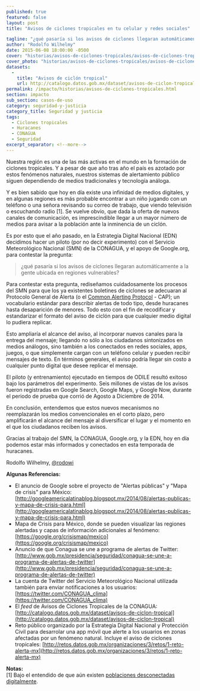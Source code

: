 ```yaml
---
published: true
featured: false
layout: post
title: "Avisos de ciclones tropicales en tu celular y redes sociales"

tagline: "¿qué pasaría si los avisos de ciclones llegaran automáticamente a la gente ubicada en regiones vulnerables?"
author: "Rodolfo Wilhelmy"
date: 2015-06-08 18:00:00 -0500
cover: "historias/avisos-de-ciclones-tropicales/avisos-de-ciclones-tropicales-cover.jpg"
cover_photo: "historias/avisos-de-ciclones-tropicales/avisos-de-ciclones-tropicales_cover_photo-1284x460.jpg"
datasets:
  -
    title: "Avisos de ciclón tropical"
    url: http://catalogo.datos.gob.mx/dataset/avisos-de-ciclon-tropical
permalink: /impacto/historias/avisos-de-ciclones-tropicales.html
section: impacto
sub_section: casos-de-uso
category: seguridad-y-justicia
category_title: Seguridad y justicia
tags:
  - Ciclones tropicales
  - Huracanes
  - CONAGUA
  - Seguridad
excerpt_separator: <!--more-->
---
```


Nuestra región es una de las más activas en el mundo en la formación de ciclones tropicales. Y a pesar de que año tras año el país es azotado por estos fenómenos naturales, nuestros sistemas de alertamiento público siguen dependiendo de medios tradicionales y tecnología análoga.

<!--more-->

Y es bien sabido que hoy en día existe una infinidad de medios digitales, y en algunas regiones es más probable encontrar a un niño jugando con un teléfono o una señora revisando su correo de trabajo, que viendo televisión o escuchando radio [1]. Se vuelve obvio, que dada la oferta de nuevos canales de comunicación, es imprescindible llegar a un mayor número de medios para avisar a la población ante la inminencia de un ciclón.

Es por esto que el año pasado, en la Estrategia Digital Nacional (EDN) decidimos hacer un piloto (por no decir experimento) con el Servicio Meteorológico Nacional (SMN) de la CONAGUA, y el apoyo de Google.org, para contestar la pregunta:

> ¿qué pasaría si los avisos de ciclones llegaran automáticamente a la gente ubicada en regiones vulnerables?  

Para contestar esta pregunta, rediseñamos cuidadosamente los procesos del SMN para que los ya existentes boletines de ciclones se adecuaran al Protocolo General de Alerta (o el [Common Alerting Protocol](http://docs.oasis-open.org/emergency/cap/v1.2/CAP-v1.2-os.html) - CAP); un vocabulario estándar para describir alertas de todo tipo, desde huracanes hasta desaparición de menores. Todo esto con el fin de recodificar y estandarizar el formato del aviso de ciclón para que cualquier medio digital lo pudiera replicar.

Esto ampliaría el alcance del aviso, al incorporar nuevos canales para la entrega del mensaje; llegando no sólo a los ciudadanos sintonizados en medios análogos, sino también a los conectados en redes sociales, apps, juegos, o que simplemente cargan con un teléfono celular y pueden recibir mensajes de texto. En términos generales, el aviso podría llegar sin costo a cualquier punto digital que desee replicar el mensaje.

El piloto (y entrenamiento) ejecutado en tiempos de ODILE resultó exitoso bajo los parámetros del experimento. Seis millones de vistas de los avisos fueron registradas en Google Search, Google Maps, y Google Now, durante el periodo de prueba que corrió de Agosto a Diciembre de 2014.

En conclusión, entendemos que estos nuevos mecanismos no reemplazarán los medios convencionales en el corto plazo, pero amplificarán el alcance del mensaje al diversificar el lugar y el momento en el que los ciudadanos reciben los avisos.

Gracias al trabajo del SMN, la CONAGUA, Google.org, y la EDN, hoy en día podemos estar más informados y conectados en esta temporada de huracanes.


Rodolfo Wilhelmy, [@rodowi](https://twitter.com/rodowi)


**Algunas Referencias:**

- El anuncio de Google sobre el proyecto de "Alertas públicas" y "Mapa de crisis" para México: [http://googleamericalatinablog.blogspot.mx/2014/08/alertas-publicas-y-mapa-de-crisis-para.html](http://googleamericalatinablog.blogspot.mx/2014/08/alertas-publicas-y-mapa-de-crisis-para.html)
- Mapa de Crisis para México, donde se pueden visualizar las regiones alertadas y capas de información adicionales al fenómeno: [https://google.org/crisismap/mexico](https://google.org/crisismap/mexico)
- Anuncio de que Conagua se une a programa de alertas de Twitter: [http://www.gob.mx/presidencia/seguridad/conagua-se-une-a-programa-de-alertas-de-twitter](http://www.gob.mx/presidencia/seguridad/conagua-se-une-a-programa-de-alertas-de-twitter)
- La cuenta de Twitter del Servicio Meteorológico Nacional utilizada también para enviar notificaciones a los usuarios: [https://twitter.com/CONAGUA_clima](https://twitter.com/CONAGUA_clima)
- El _feed_ de Avisos de Ciclones Tropicales de la CONAGUA: [http://catalogo.datos.gob.mx/dataset/avisos-de-ciclon-tropical](http://catalogo.datos.gob.mx/dataset/avisos-de-ciclon-tropical)
- Reto público organizado por la Estrategia Digital Nacional y Protección Civil para desarrolar una app móvil que alerte a los usuarios en zonas afectadas por un fenómeno natural. Incluye el aviso de ciclones tropicales: [http://retos.datos.gob.mx/organizaciones/3/retos/1-reto-alerta-mx](http://retos.datos.gob.mx/organizaciones/3/retos/1-reto-alerta-mx)

**Notas:**  
[1] Bajo el entendido de que aún existen [poblaciones desconectadas digitalmente](http://mexicoconectado.gob.mx).
